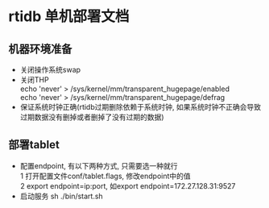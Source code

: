 # rtidb 单机部署文档

## 机器环境准备

* 关闭操作系统swap
* 关闭THP  
  echo 'never' > /sys/kernel/mm/transparent_hugepage/enabled  
  echo 'never' > /sys/kernel/mm/transparent_hugepage/defrag  
* 保证系统时钟正确(rtidb过期删除依赖于系统时钟, 如果系统时钟不正确会导致过期数据没有删掉或者删掉了没有过期的数据)  

## 部署tablet
* 配置endpoint, 有以下两种方式, 只需要选一种就行  
  1 打开配置文件conf/tablet.flags, 修改endpoint中的值  
  2 export endpoint=ip:port, 如export endpoint=172.27.128.31:9527  
* 启动服务
  sh ./bin/start.sh  

